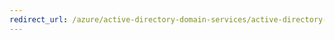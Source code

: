 ```yaml
---
redirect_url: /azure/active-directory-domain-services/active-directory-ds-admin-guide-join-windows-vm-classic-powershell
---
```

